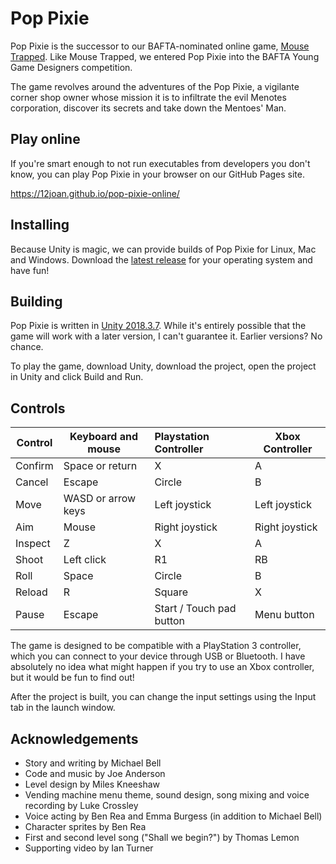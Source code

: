 # Pop Pixie

Pop Pixie is the successor to our BAFTA-nominated online game, [Mouse Trapped](https://github.com/12joan/mouse_trapped). Like Mouse Trapped, we entered Pop Pixie into the BAFTA Young Game Designers competition. 

The game revolves around the adventures of the Pop Pixie, a vigilante corner shop owner whose mission it is to infiltrate the evil Menotes corporation, discover its secrets and take down the Mentoes' Man. 

## Play online

If you're smart enough to not run executables from developers you don't know, you can play Pop Pixie in your browser on our GitHub Pages site. 

https://12joan.github.io/pop-pixie-online/

## Installing

Because Unity is magic, we can provide builds of Pop Pixie for Linux, Mac and Windows. Download the [latest release](https://github.com/12joan/pop-pixie/releases/latest) for your operating system and have fun!

## Building

Pop Pixie is written in [Unity 2018.3.7](https://unity3d.com/pt/unity/whats-new/2018.3.7). While it's entirely possible that the game will work with a later version, I can't guarantee it. Earlier versions? No chance. 

To play the game, download Unity, download the project, open the project in Unity and click Build and Run. 

## Controls

| Control | Keyboard and mouse | Playstation Controller   | Xbox Controller |
| ------- | ------------------ | :----------------------- | --------------- |
| Confirm | Space or return    | X                        | A               |
| Cancel  | Escape             | Circle                   | B               |
| Move    | WASD or arrow keys | Left joystick            | Left joystick   |
| Aim     | Mouse              | Right joystick           | Right joystick  |
| Inspect | Z                  | X                        | A               |
| Shoot   | Left click         | R1                       | RB              |
| Roll    | Space              | Circle                   | B               |
| Reload  | R                  | Square                   | X               |
| Pause   | Escape             | Start / Touch pad button | Menu button     |

The game is designed to be compatible with a PlayStation 3 controller, which you can connect to your device through USB or Bluetooth. I have absolutely no idea what might happen if you try to use an Xbox controller, but it would be fun to find out!

After the project is built, you can change the input settings using the Input tab in the launch window. 

## Acknowledgements

- Story and writing by Michael Bell
- Code and music by Joe Anderson
- Level design by Miles Kneeshaw
- Vending machine menu theme, sound design, song mixing and voice recording by Luke Crossley
- Voice acting by Ben Rea and Emma Burgess (in addition to Michael Bell)
- Character sprites by Ben Rea
- First and second level song ("Shall we begin?") by Thomas Lemon
- Supporting video by Ian Turner
